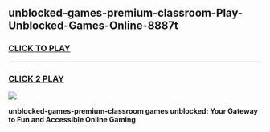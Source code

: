 
## unblocked-games-premium-classroom-Play-Unblocked-Games-Online-8887t
<h3>
<a href="https://premium76.site?title=unblocked-games-premium-classroom&ref=25A">CLICK TO PLAY</a></h3>
<hr>

<h3>
<a href="https://premium76.site?title=unblocked-games-premium-classroom&ref=25A">CLICK 2 PLAY</a>
  
</h3>

<a href="https://premium76.site?title=unblocked-games-premium-classroom&ref=25A"><img src="https://clearcache.store/games.png"></a>


**unblocked-games-premium-classroom games unblocked: Your Gateway to Fun and Accessible Online Gaming**
